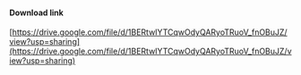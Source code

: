 #### Download link
[https://drive.google.com/file/d/1BERtwIYTCqwOdyQARyoTRuoV_fnOBuJZ/view?usp=sharing](https://drive.google.com/file/d/1BERtwIYTCqwOdyQARyoTRuoV_fnOBuJZ/view?usp=sharing)